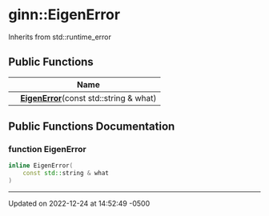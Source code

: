 # ginn::EigenError




Inherits from std::runtime_error

## Public Functions

|                | Name           |
| -------------- | -------------- |
| | **[EigenError](api/Classes/classginn_1_1_eigen_error.md#function-eigenerror)**(const std::string & what) |

## Public Functions Documentation

### function EigenError

```cpp
inline EigenError(
    const std::string & what
)
```


-------------------------------

Updated on 2022-12-24 at 14:52:49 -0500